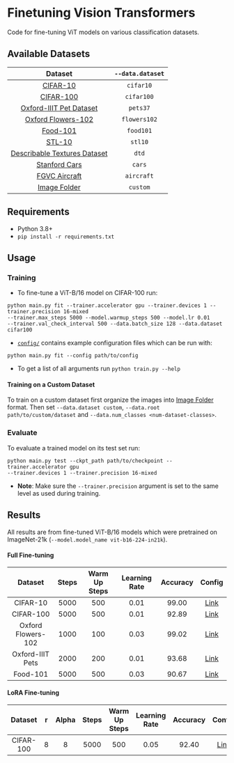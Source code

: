 # Finetuning Vision Transformers
Code for fine-tuning ViT models on various classification datasets.


## Available Datasets

| Dataset            | `--data.dataset` |
|:------------------:|:-----------:|
|[CIFAR-10](https://www.cs.toronto.edu/~kriz/cifar.html)| `cifar10`|
|[CIFAR-100](https://www.cs.toronto.edu/~kriz/cifar.html)| `cifar100`|
|[Oxford-IIIT Pet Dataset](https://www.robots.ox.ac.uk/~vgg/data/pets/)|  `pets37`|
|[Oxford Flowers-102](https://www.robots.ox.ac.uk/~vgg/data/flowers/102/)|  `flowers102`|
|[Food-101](https://www.robots.ox.ac.uk/~vgg/data/flowers/102/)|  `food101`|
|[STL-10](https://cs.stanford.edu/~acoates/stl10/)|  `stl10`|
|[Describable Textures Dataset](https://www.robots.ox.ac.uk/~vgg/data/dtd/) | `dtd`|
|[Stanford Cars](https://ai.stanford.edu/~jkrause/cars/car_dataset.html) | `cars`|
|[FGVC Aircraft](https://www.robots.ox.ac.uk/~vgg/data/fgvc-aircraft/) | `aircraft`|
|[Image Folder](https://pytorch.org/vision/stable/generated/torchvision.datasets.ImageFolder.html) | `custom`|


## Requirements
- Python 3.8+
- `pip install -r requirements.txt`


## Usage
### Training
- To fine-tune a ViT-B/16 model on CIFAR-100 run:
```
python main.py fit --trainer.accelerator gpu --trainer.devices 1 --trainer.precision 16-mixed
--trainer.max_steps 5000 --model.warmup_steps 500 --model.lr 0.01
--trainer.val_check_interval 500 --data.batch_size 128 --data.dataset cifar100
```
- [`config/`](configs/) contains example configuration files which can be run with:
```
python main.py fit --config path/to/config
```
- To get a list of all arguments run `python train.py --help`

#### Training on a Custom Dataset
To train on a custom dataset first organize the images into 
[Image Folder](https://pytorch.org/vision/stable/generated/torchvision.datasets.ImageFolder.html) 
format. Then set `--data.dataset custom`, `--data.root path/to/custom/dataset` and `--data.num_classes <num-dataset-classes>`.

### Evaluate
To evaluate a trained model on its test set run:
```
python main.py test --ckpt_path path/to/checkpoint --trainer.accelerator gpu 
--trainer.devices 1 --trainer.precision 16-mixed
```
- __Note__: Make sure the `--trainer.precision` argument is set to the same level as used during training.


## Results
All results are from fine-tuned ViT-B/16 models which were pretrained on ImageNet-21k (`--model.model_name vit-b16-224-in21k`).

#### Full Fine-tuning

| Dataset            | Steps | Warm Up Steps | Learning Rate   | Accuracy | Config                              | 
|:------------------:|:--------------:|:-----------------:|:------------------:|:--------:|:-----------------------------------:|
| CIFAR-10           | 5000           | 500               | 0.01               | 99.00    | [Link](configs/full/cifar10.yaml)   |
| CIFAR-100          | 5000           | 500               | 0.01               | 92.89    | [Link](configs/full/cifar100.yaml)  |
| Oxford Flowers-102 | 1000           | 100               | 0.03               | 99.02    | [Link](configs/full/flowers102.yaml)|
| Oxford-IIIT Pets   | 2000           | 200               | 0.01               | 93.68    | [Link](configs/full/pets37.yaml)    |
| Food-101           | 5000           | 500               | 0.03               | 90.67    | [Link](configs/full/food101.yaml)   |

#### LoRA Fine-tuning

| Dataset            | r  | Alpha | Steps | Warm Up Steps | Learning Rate | Accuracy | Config                              | 
|:------------------:|:--:|:-----:|:-----:|:-------------:|:-------------:|:--------:|:-----------------------------------:|
| CIFAR-100          | 8  | 8     | 5000  | 500           | 0.05          | 92.40    | [Link](configs/lora/cifar100.yaml)  |

